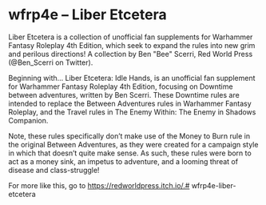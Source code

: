 # wfrp4e – Liber Etcetera
Liber Etcetera is a collection of unofficial fan supplements for Warhammer Fantasy Roleplay 4th Edition, which seek to expand the rules into new grim and perilous directions!  A collection by Ben "Bee" Scerri, Red World Press (@Ben_Scerri on Twitter).

Beginning with...
Liber Etcetera: Idle Hands, is an unofficial fan supplement for Warhammer Fantasy Roleplay 4th Edition, focusing on Downtime between adventures, written by Ben Scerri.
These Downtime rules are intended to replace the Between Adventures rules in Warhammer Fantasy Roleplay, and the Travel rules in The Enemy Within: The Enemy in Shadows Companion.

Note, these rules specifically don’t make use of the Money to Burn rule in the original Between Adventures, as they were created for a campaign style in which that doesn’t quite make sense. As such, these rules were born to act as a money sink, an impetus to adventure, and a looming threat of disease and class-struggle!

For more like this, go to https://redworldpress.itch.io/.# wfrp4e-liber-etcetera

